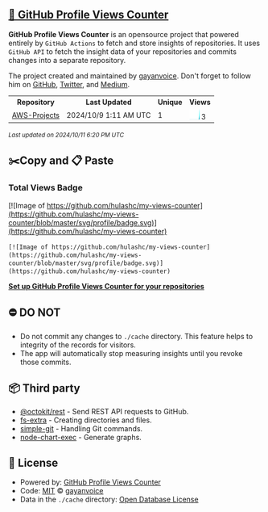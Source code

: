 ## [🚀 GitHub Profile Views Counter](https://github.com/gayanvoice/github-profile-views-counter)
**GitHub Profile Views Counter** is an opensource project that powered entirely by  `GitHub Actions` to fetch and store insights of repositories.
It uses `GitHub API` to fetch the insight data of your repositories and commits changes into a separate repository.

The project created and maintained by [gayanvoice](https://github.com/gayanvoice). Don't forget to follow him on [GitHub](https://github.com/gayanvoice), [Twitter](https://twitter.com/gayanvoice), and [Medium](https://gayanvoice.medium.com/).

<table>
	<tr>
		<th>
			Repository
		</th>
		<th>
			Last Updated
		</th>
		<th>
			Unique
		</th>
		<th>
			Views
		</th>
	</tr>
	<tr>
		<td>
			<a href="https://github.com/hulashc/my-views-counter/tree/master/readme/853646642/year.md">
				AWS-Projects
			</a>
		</td>
		<td>
			2024/10/9 1:11 AM UTC
		</td>
		<td>
			1
		</td>
		<td>
			<img alt="Response time graph" src="https://github.com/hulashc/my-views-counter/raw/master/graph/853646642/small/year.png" height="20"> 3
		</td>
	</tr>
</table>

<small><i>Last updated on 2024/10/11 6:20 PM UTC</i></small>

## ✂️Copy and 📋 Paste
### Total Views Badge
[![Image of https://github.com/hulashc/my-views-counter](https://github.com/hulashc/my-views-counter/blob/master/svg/profile/badge.svg)](https://github.com/hulashc/my-views-counter)

```readme
[![Image of https://github.com/hulashc/my-views-counter](https://github.com/hulashc/my-views-counter/blob/master/svg/profile/badge.svg)](https://github.com/hulashc/my-views-counter)
```
[**Set up GitHub Profile Views Counter for your repositories**](https://github.com/gayanvoice/github-profile-views-counter)
## ⛔ DO NOT
- Do not commit any changes to `./cache` directory. This feature helps to integrity of the records for visitors.
- The app will automatically stop measuring insights until you revoke those commits.
## 📦 Third party

- [@octokit/rest](https://www.npmjs.com/package/@octokit/rest) - Send REST API requests to GitHub.
- [fs-extra](https://www.npmjs.com/package/fs-extra) - Creating directories and files.
- [simple-git](https://www.npmjs.com/package/simple-git) - Handling Git commands.
- [node-chart-exec](https://www.npmjs.com/package/node-chart-exec) - Generate graphs.
## 📄 License
- Powered by: [GitHub Profile Views Counter](https://github.com/gayanvoice/github-profile-views-counter)
- Code: [MIT](./LICENSE) © [gayanvoice](https://github.com/gayanvoice)
- Data in the `./cache` directory: [Open Database License](https://opendatacommons.org/licenses/odbl/1-0/)